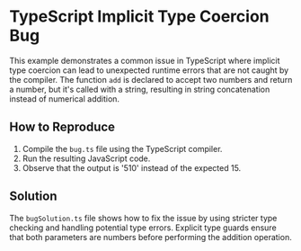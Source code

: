 # TypeScript Implicit Type Coercion Bug

This example demonstrates a common issue in TypeScript where implicit type coercion can lead to unexpected runtime errors that are not caught by the compiler. The function `add` is declared to accept two numbers and return a number, but it's called with a string, resulting in string concatenation instead of numerical addition.

## How to Reproduce

1. Compile the `bug.ts` file using the TypeScript compiler.
2. Run the resulting JavaScript code.
3. Observe that the output is '510' instead of the expected 15.

## Solution

The `bugSolution.ts` file shows how to fix the issue by using stricter type checking and handling potential type errors.  Explicit type guards ensure that both parameters are numbers before performing the addition operation. 